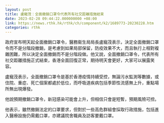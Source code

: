 ```yaml
---
layout: post
title: 盧寵茂：全面撤銷口罩令代表所有社交距離措施結束
date: 2023-02-28 09:44:22.000000000 +08:00
link: https://news.rthk.hk/rthk/ch/component/k2/1689773-20230228.htm
categories: rthk
---
```


政府宣布明天起全面撤銷口罩令，醫務衞生局局長盧寵茂表示，決定全面撤銷口罩令而不是分階段撤銷，是考慮到如果局部保留，防疫效果不大，而且執行上相對複雜困難，所以決定全面撤銷而不是分階段做。他又說，全面撤銷口罩令，代表所有社交距離措施正式結束，香港全面回復正常，期待明天會更好，大家可以展露笑容。

盧寵茂表示，全面撤銷口罩令是基於香港疫情持續受控，無論污水監測等數據，或住院、重症、死亡個案都處於低位，而呼吸道疾病包括季節性流感無上升，重點場所無出現爆發。

他說預期撤銷口罩令，新冠感染可能會上升，但相信只會是短暫，預期風險可控。

他表示，雖然撤銷法定的口罩要求，但對於一些高危群組會採取行政措施，包括進入醫療設施仍需戴口罩，亦建議院舍職員及訪客要戴口罩。
